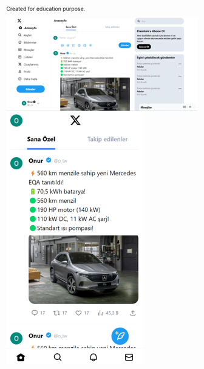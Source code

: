 Created for education purpose.

![alt text](/twitter-clone/src/assets/mainPage.png)
![alt text](/twitter-clone/src/assets/mobileMainPage.png)

